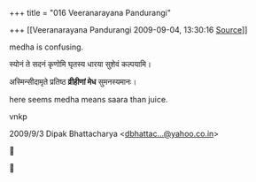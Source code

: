+++
title = "016 Veeranarayana Pandurangi"

+++
[[Veeranarayana Pandurangi	2009-09-04, 13:30:16 [Source](https://groups.google.com/g/bvparishat/c/q-oePVduP4E)]]



medha is confusing.

स्योनं ते सदनं कृणोमि घृतस्य धारया सुशेवं कल्पयामि।

अस्मिन्सीदामृते प्रतिष्ठ **व्रीहीणां मेध** सुमनस्यमानः।

here seems medha means saara than juice.

vnkp

  

2009/9/3 Dipak Bhattacharya \<[dbhattac...@yahoo.co.in]()\>





